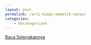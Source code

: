 ```yaml
---
layout: post
permalink: /arti-mimpi-memetik-nanas/
categories:
    - Uncategorized
---
```


[Baca Selengkapnya](/09)